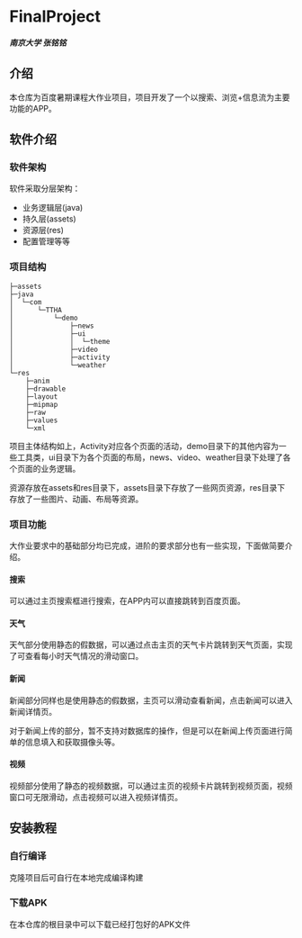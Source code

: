 # FinalProject

***南京大学 张铭铭***

## 介绍

本仓库为百度暑期课程大作业项目，项目开发了一个以搜索、浏览+信息流为主要功能的APP。

## 软件介绍

### 软件架构

软件采取分层架构：
- 业务逻辑层(java)
- 持久层(assets)
- 资源层(res)
- 配置管理等等

### 项目结构
```
├─assets
├─java
│  └─com
│      └─TTHA
│          └─demo
│              ├─news
│              ├─ui
│              │  └─theme
│              ├─video
│              ├─activity
│              └─weather
└─res
    ├─anim
    ├─drawable
    ├─layout
    ├─mipmap
    ├─raw
    ├─values
    └─xml
```

项目主体结构如上，Activity对应各个页面的活动，demo目录下的其他内容为一些工具类，ui目录下为各个页面的布局，news、video、weather目录下处理了各个页面的业务逻辑。

资源存放在assets和res目录下，assets目录下存放了一些网页资源，res目录下存放了一些图片、动画、布局等资源。

### 项目功能

大作业要求中的基础部分均已完成，进阶的要求部分也有一些实现，下面做简要介绍。

#### 搜索

可以通过主页搜索框进行搜索，在APP内可以直接跳转到百度页面。

#### 天气

天气部分使用静态的假数据，可以通过点击主页的天气卡片跳转到天气页面，实现了可查看每小时天气情况的滑动窗口。

#### 新闻

新闻部分同样也是使用静态的假数据，主页可以滑动查看新闻，点击新闻可以进入新闻详情页。

对于新闻上传的部分，暂不支持对数据库的操作，但是可以在新闻上传页面进行简单的信息填入和获取摄像头等。

#### 视频

视频部分使用了静态的视频数据，可以通过主页的视频卡片跳转到视频页面，视频窗口可无限滑动，点击视频可以进入视频详情页。

## 安装教程

### 自行编译

克隆项目后可自行在本地完成编译构建

### 下载APK

在本仓库的根目录中可以下载已经打包好的APK文件

